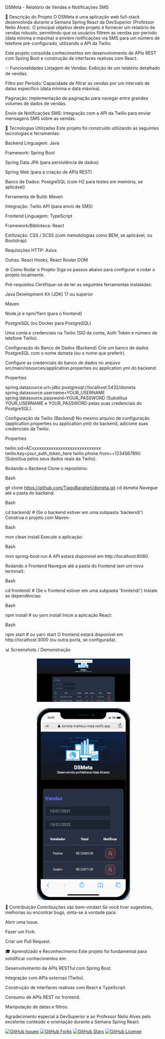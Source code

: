 DSMeta - Relatório de Vendas e Notificações SMS

📝 Descrição do Projeto
O DSMeta é uma aplicação web full-stack desenvolvida durante a Semana Spring React da DevSuperior (Professor Nelio Alves). O principal objetivo deste projeto é fornecer um relatório de vendas robusto, permitindo que os usuários filtrem as vendas por período (data mínima e máxima) e enviem notificações via SMS para um número de telefone pré-configurado, utilizando a API da Twilio.

Este projeto consolida conhecimentos em desenvolvimento de APIs REST com Spring Boot e construção de interfaces reativas com React.

✨ Funcionalidades
Listagem de Vendas: Exibição de um relatório detalhado de vendas.

Filtro por Período: Capacidade de filtrar as vendas por um intervalo de datas específico (data mínima e data máxima).

Paginação: Implementação de paginação para navegar entre grandes volumes de dados de vendas.

Envio de Notificações SMS: Integração com a API da Twilio para enviar mensagens SMS sobre as vendas.

🚀 Tecnologias Utilizadas
Este projeto foi construído utilizando as seguintes tecnologias e ferramentas:

Backend
Linguagem: Java

Framework: Spring Boot

Spring Data JPA (para persistência de dados)

Spring Web (para a criação de APIs REST)

Banco de Dados: PostgreSQL (com H2 para testes em memória, se aplicável)

Ferramenta de Build: Maven

Integração: Twilio API (para envio de SMS)

Frontend
Linguagem: TypeScript

Framework/Biblioteca: React

Estilização: CSS / SCSS (com metodologias como BEM, se aplicável, ou Bootstrap)

Requisições HTTP: Axios

Outras: React Hooks, React Router DOM 

⚙️ Como Rodar o Projeto
Siga os passos abaixo para configurar e rodar o projeto localmente.

Pré-requisitos
Certifique-se de ter as seguintes ferramentas instaladas:

Java Development Kit (JDK) 17 ou superior

Maven

Node.js e npm/Yarn (para o frontend)

PostgreSQL (ou Docker para PostgreSQL)

Uma conta e credenciais na Twilio (SID da conta, Auth Token e número de telefone Twilio).

Configuração do Banco de Dados (Backend)
Crie um banco de dados PostgreSQL com o nome dsmeta (ou o nome que preferir).

Configure as credenciais do banco de dados no arquivo src/main/resources/application.properties ou application.yml do backend:

Properties

spring.datasource.url=jdbc:postgresql://localhost:5432/dsmeta
spring.datasource.username=YOUR_USERNAME
spring.datasource.password=YOUR_PASSWORD
(Substitua YOUR_USERNAME e YOUR_PASSWORD pelas suas credenciais do PostgreSQL).

Configuração da Twilio (Backend)
No mesmo arquivo de configuração (application.properties ou application.yml) do backend, adicione suas credenciais da Twilio:

Properties

twilio.sid=ACxxxxxxxxxxxxxxxxxxxxxxxxxxxxx
twilio.key=your_auth_token_here
twilio.phone.from=+1234567890
(Substitua pelos seus dados reais da Twilio).

Rodando o Backend
Clone o repositório:

Bash

git clone https://github.com/TiagoBaratieri/dsmeta.git
cd dsmeta
Navegue até a pasta do backend:

Bash

cd backend/ # (Se o backend estiver em uma subpasta 'backend/')
Construa o projeto com Maven:

Bash

mvn clean install
Execute a aplicação:

Bash

mvn spring-boot:run
A API estará disponível em http://localhost:8080.

Rodando o Frontend
Navegue até a pasta do frontend (em um novo terminal):

Bash

cd frontend/ # (Se o frontend estiver em uma subpasta 'frontend/')
Instale as dependências:

Bash

npm install # ou yarn install
Inicie a aplicação React:

Bash

npm start # ou yarn start
O frontend estará disponível em http://localhost:3000 (ou outra porta, se configurada).

📊 Screenshots / Demonstração
<div style="display: flex; flex-wrap: wrap; justify-content: center; gap: 20px;">
  <img src="frontweb/src/assets/img/03.png" alt="Página inicial" style="width: 300px; max-width: 100%; height: auto;" />
  <img src="frontweb/src/assets/img/01.png" alt="Movel" style="width: 300px; max-width: 100%; height: auto;" />
</div>

🤝 Contribuição
Contribuições são bem-vindas! Se você tiver sugestões, melhorias ou encontrar bugs, sinta-se à vontade para:

Abrir uma Issue.

Fazer um Fork.

Criar um Pull Request.

🎓 Aprendizado e Reconhecimento
Este projeto foi fundamental para solidificar conhecimentos em:

Desenvolvimento de APIs RESTful com Spring Boot.

Integração com APIs externas (Twilio).

Construção de interfaces reativas com React e TypeScript.

Consumo de APIs REST no frontend.

Manipulação de datas e filtros.

Agradecimento especial à DevSuperior e ao Professor Nelio Alves pelo excelente conteúdo e orientação durante a Semana Spring React.

[![GitHub Issues](https://img.shields.io/github/issues/TiagoBaratieri/dscatalog-bootcamp?style=for-the-badge)](https://github.com/TiagoBaratieri/dscatalog-bootcamp/issues)
[![GitHub Forks](https://img.shields.io/github/forks/TiagoBaratieri/dscatalog-bootcamp?style=for-the-badge)](https://github.com/TiagoBaratieri/dscatalog-bootcamp/network/members)
[![GitHub Stars](https://img.shields.io/github/stars/TiagoBaratieri/dscatalog-bootcamp?style=for-the-badge)](https://github.com/TiagoBaratieri/dscatalog-bootcamp/stargazers)
[![GitHub License](https://img.shields.io/github/license/TiagoBaratieri/dscatalog-bootcamp?style=for-the-badge)](https://github.com/TiagoBaratieri/dscatalog-bootcamp/blob/main/LICENSE)

